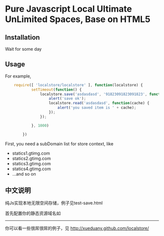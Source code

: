 Pure Javascript Local Ultimate UnLimited Spaces, Base on HTML5
==============================================================

Installation
------------
Wait for some day

Usage
-----

For example,
```js
	require([ 'localstore/localstore' ], function(localstore) {
			setTimeout(function() {
				localstore.save('asdasdasd', '91823091823091823', function() {
					alert('save ok');
					localstore.read('asdasdasd', function(cache) {
						alert('you saved item is ' + cache);
					});
				});

			}, 1000)

		})
```

First, you need a subDomain list for store context,
like 
- statics1.gtimg.com
- statics2.gtimg.com
- statics3.gtimg.com
- statics4.gtimg.com
- ...and so on

中文说明
--------
纯Js实现本地无限空间存储，例子见test-save.html

首先配置你的静态资源域名如

----------------------------------------------
你可以看一些很屌很屌的例子，见
http://xueduany.github.com/localstore/